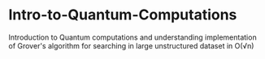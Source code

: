 # Intro-to-Quantum-Computations
Introduction to Quantum computations and understanding implementation of Grover's algorithm for searching in large unstructured dataset in O(√n)
